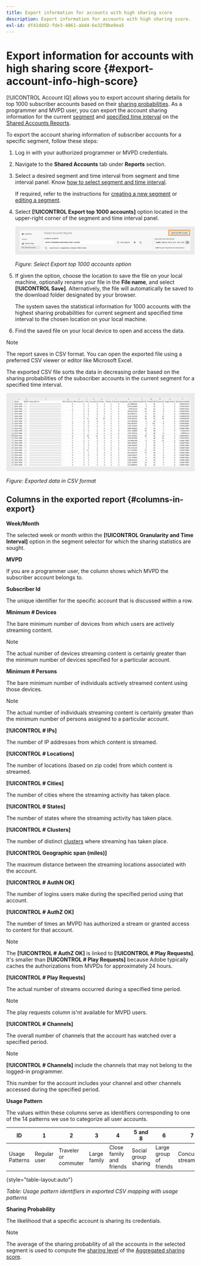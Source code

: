 ```yaml
---
title: Export information for accounts with high sharing score
description: Export information for accounts with high sharing score.
exl-id: df41ddd2-fde3-4861-abd4-6e32f0be9ea5
---
```

# Export information for accounts with high sharing score {#export-account-info-high-score}

[!UICONTROL Account IQ] allows you to export account sharing details for top 1000 subscriber accounts based on their [sharing probabilities](/help/accountiq/product-concepts.md#account-sharing-probability-def). As a programmer and MVPD user, you can export the account sharing information for the current [segment](/help/accountiq/product-concepts.md#segment-def) and [specified time interval](/help/accountiq/product-concepts.md#time-interval-def) on the [Shared Accounts Reports](/help/accountiq/shared-acc-reports.md).

To export the account sharing information of subscriber accounts for a specific segment, follow these steps:

1. Log in with your authorized programmer or MVPD credentials.
1. Navigate to the **Shared Accounts** tab under **Reports** section.
1. Select a desired segment and time interval from segment and time interval panel. Know [how to select segment and time interval](segments-timeinterval.md).

   If required, refer to the instructions for [creating a new segment](work-with-segments.md#create-new-segment) or [editing a segment](work-with-segments.md#edit-segment).

1. Select **[!UICONTROL Export top 1000 accounts]** option located in the upper-right corner of the segment and time interval panel.

   ![Export top 1000 accounts](assets/export-top-1000-accounts.png)

   *Figure: Select Export top 1000 accounts option*

1. If given the option, choose the location to save the file on your local machine, optionally rename your file in the **File name**, and select **[!UICONTROL Save]**. Alternatively, the file will automatically be saved to the download folder designated by your browser.

   The system saves the statistical information for 1000 accounts with the highest sharing probabilities for current segment and specified time interval to the chosen location on your local machine.

1. Find the saved file on your local device to open and access the data.

>[!NOTE]
>
>The report saves in CSV format. You can open the exported file using a preferred CSV viewer or editor like Microsoft Excel.

The exported CSV file sorts the data in decreasing order based on the sharing probabilities of the subscriber accounts in the current segment for a specified time interval. 

![exported data in csv format](assets/exported-csv.png)

*Figure: Exported data in CSV format*

## Columns in the exported report {#columns-in-export}

**Week/Month**

The selected week or month within the **[!UICONTROL Granularity and Time Interval]** option in the segment selector for which the sharing statistics are sought.

**MVPD**

If you are a programmer user, the column shows which MVPD the subscriber account belongs to.

**Subscriber Id**

The unique identifier for the specific account that is discussed within a row.

**Minimum # Devices**

The bare minimum number of devices from which users are actively streaming content.

>[!NOTE]
>
>The actual number of devices streaming content is certainly greater than the minimum number of devices specified for a particular account.

**Minimum # Persons**

The bare minimum number of individuals actively streamed content using those devices.

>[!NOTE]
>
>The actual number of individuals streaming content is certainly greater than the minimum number of persons assigned to a particular account.

**[!UICONTROL # IPs]**

The number of IP addresses from which content is streamed.

**[!UICONTROL # Locations]**

The number of locations (based on zip code) from which content is streamed.

**[!UICONTROL # Cities]**

The number of cities where the streaming activity has taken place.

**[!UICONTROL # States]**

The number of states where the streaming activity has taken place.

**[!UICONTROL # Clusters]**

The number of distinct [clusters](/help/accountiq/product-concepts.md#cluster-def) where streaming has taken place.

**[!UICONTROL Geographic span (miles)]**

The maximum distance between the streaming locations associated with the account.

**[!UICONTROL # AuthN OK]**

The number of logins users make during the specified period using that account.

**[!UICONTROL # AuthZ OK]**

The number of times an MVPD has authorized a stream or granted access to content for that account.

>[!NOTE]
>
>The **[!UICONTROL # AuthZ OK]** is linked to **[!UICONTROL # Play Requests]**. It's smaller than **[!UICONTROL # Play Requests]** because Adobe typically caches the authorizations from MVPDs for approximately 24 hours.

**[!UICONTROL # Play Requests]**

The actual number of streams occurred during a specified time period.

   >[!NOTE]
   >
   >The play requests column is'nt available for MVPD users.

**[!UICONTROL # Channels]**

The overall number of channels that the account has watched over a specified period.

>[!NOTE]
>
>**[!UICONTROL # Channels]** include the channels that may not belong to the logged-in programmer.
>
>This number for the account includes your channel and other channels accessed during the specified period.

**Usage Pattern**

The values within these columns serve as identifiers corresponding to one of the 14 patterns we use to categorize all user accounts.

 | ID | 1 | 2 | 3 | 4 | 5 and 8 | 6 | 7 | 9 | 10 and 11 | 12 | 13 | 14 |
 |---|---|---|---|---|---|---|---|---|---|---|---|---|
 | Usage Patterns | Regular user | Traveler or commuter | Large family | Close family and friends | Social group sharing | Large group of friends | Concurrent streaming | Community sharing | Uncertain behavior | Small family | Second home | Abnormal Usage |

{style="table-layout:auto"}

*Table: Usage pattern identifiers in exported CSV mapping with usage patterns*

**Sharing Probability**

The likelihood that a specific account is sharing its credentials.

>[!NOTE]
>
> The average of the sharing probability of all the accounts in the selected segment is used to compute the [sharing level](/help/accountiq/data-panels.md#sharing-level) of the [Aggregated sharing score](/help/accountiq/data-panels.md#aggregated-sharing).
